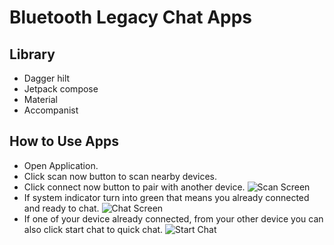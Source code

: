# Bluetooth Legacy Chat Apps

## Library

- Dagger hilt
- Jetpack compose
- Material
- Accompanist

## How to Use Apps


- Open Application.
- Click scan now button to scan nearby devices.
- Click connect now button to pair with another device.
![Scan Screen](https://api.monosnap.com/file/download?id=g4L4tf4xGdXXRFuyNlWtcRJyHAA59H)
- If system indicator turn into green that means you already connected and ready to chat.
![Chat Screen](https://api.monosnap.com/file/download?id=4hU4vYVtMNksKNRzOKPcnTc1toj29G)
- If one of your device already connected, from your other device you can also click start chat to quick chat.
![Start Chat](https://api.monosnap.com/file/download?id=Ds1o882UTPtr6qRqdiK9JzmNSaVvwG)
